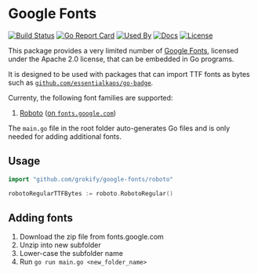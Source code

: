 # Google Fonts

[![Build Status][build-status-svg]][build-status-url]
[![Go Report Card][goreport-svg]][goreport-url]
[![Used By][used-by-svg]][used-by-url]
[![Docs][docs-godoc-svg]][docs-godoc-url]
[![License][license-svg]][license-url]

This package provides a very limited number of [Google Fonts](https://fonts.google.com/), licensed under the Apache 2.0 license, that can be embedded in Go programs.

It is designed to be used with packages that can import TTF fonts as bytes such as [`github.com/essentialkaos/go-badge`](https://github.com/essentialkaos/go-badge).

Currenty, the following font families are supported:

1. [Roboto](https://pkg.go.dev/github.com/grokify/google-fonts/roboto) ([on `fonts.google.com`](https://fonts.google.com/specimen/Roboto))

The `main.go` file in the root folder auto-generates Go files and is only needed for adding additional fonts.

## Usage

```go
import "github.com/grokify/google-fonts/roboto"

robotoRegularTTFBytes := roboto.RobotoRegular()
```

## Adding fonts

1. Download the zip file from fonts.google.com
2. Unzip into new subfolder
3. Lower-case the subfolder name
4. Run `go run main.go <new_folder_name>`

 [build-status-svg]: https://github.com/grokify/google-fonts/workflows/test/badge.svg
 [build-status-url]: https://github.com/grokify/google-fonts/actions/workflows/test.yaml
 [goreport-svg]: https://goreportcard.com/badge/github.com/grokify/google-fonts
 [goreport-url]: https://goreportcard.com/report/github.com/grokify/google-fonts
 [docs-godoc-svg]: https://pkg.go.dev/badge/github.com/grokify/google-fonts
 [docs-godoc-url]: https://pkg.go.dev/github.com/grokify/google-fonts
 [license-svg]: https://img.shields.io/badge/license-MIT-blue.svg
 [license-url]: https://github.com/grokify/google-fonts/blob/main/LICENSE.txt
 [used-by-svg]: https://sourcegraph.com/github.com/grokify/google-fonts/-/badge.svg
 [used-by-url]: https://sourcegraph.com/github.com/grokify/google-fonts?badge
 [loc-svg]: https://tokei.rs/b1/github/grokify/google-fonts
 [repo-url]: https://github.com/grokify/google-fonts
